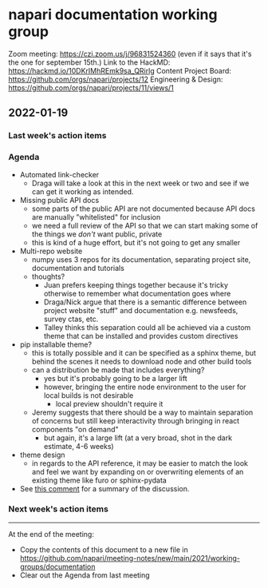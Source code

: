 # napari documentation working group

Zoom meeting: https://czi.zoom.us/j/96831524360 (even if it says that it's the one for september 15th.)
Link to the HackMD: https://hackmd.io/10DKrIMhREmk9sa_QRirlg
Content Project Board: https://github.com/orgs/napari/projects/12
Engineering & Design: https://github.com/orgs/napari/projects/11/views/1

## 2022-01-19

### Last week's action items


### Agenda
- Automated link-checker
    - Draga will take a look at this in the next week or two and see if we can get it working as intended.
- Missing public API docs
    - some parts of the public API are not documented because API docs are manually "whitelisted" for inclusion
    - we need a full review of the API so that we can start making some of the things we *don't* want public, private
    - this is kind of a huge effort, but it's not going to get any smaller
- Multi-repo website
    - numpy uses 3 repos for its documentation, separating project site, documentation and tutorials
    - thoughts?
        - Juan prefers keeping things together because it's tricky otherwise to remember what documentation goes where
        - Draga/Nick argue that there is a semantic difference between project website "stuff" and documentation e.g. newsfeeds, survey ctas, etc.
        - Talley thinks this separation could all be achieved via a custom theme that can be installed and provides custom directives
- pip installable theme?
    - this is totally possible and it can be specified as a sphinx theme, but behind the scenes it needs to download node and other build tools
    - can a distribution be made that includes everything?
        - yes but it's probably going to be a larger lift
        - however, bringing the entire node environment to the user for local builds is not desirable
            - local preview shouldn't require it
    - Jeremy suggests that there should be a way to maintain separation of concerns but still keep interactivity through bringing in react components "on demand"
        - but again, it's a large lift (at a very broad, shot in the dark estimate, 4-6 weeks)
- theme design
    - in regards to the API reference, it may be easier to match the look and feel we want by expanding on or overwriting elements of an existing theme like furo or sphinx-pydata
- See [this comment](https://github.com/napari/napari/issues/3930#issuecomment-1016986385) for a summary of the discussion.

### Next week's action items

------


At the end of the meeting:
- Copy the contents of this document to a new file in https://github.com/napari/meeting-notes/new/main/2021/working-groups/documentation
- Clear out the Agenda from last meeting
